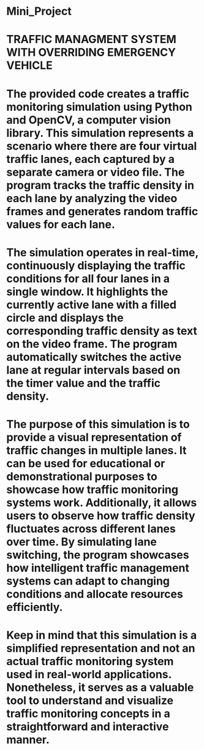 # Mini_Project
# TRAFFIC MANAGMENT SYSTEM WITH OVERRIDING EMERGENCY VEHICLE
# The provided code creates a traffic monitoring simulation using Python and OpenCV, a computer vision library. This simulation represents a scenario where there are four virtual traffic lanes, each captured by a separate camera or video file. The program tracks the traffic density in each lane by analyzing the video frames and generates random traffic values for each lane.

# The simulation operates in real-time, continuously displaying the traffic conditions for all four lanes in a single window. It highlights the currently active lane with a filled circle and displays the corresponding traffic density as text on the video frame. The program automatically switches the active lane at regular intervals based on the timer value and the traffic density.

# The purpose of this simulation is to provide a visual representation of traffic changes in multiple lanes. It can be used for educational or demonstrational purposes to showcase how traffic monitoring systems work. Additionally, it allows users to observe how traffic density fluctuates across different lanes over time. By simulating lane switching, the program showcases how intelligent traffic management systems can adapt to changing conditions and allocate resources efficiently.

# Keep in mind that this simulation is a simplified representation and not an actual traffic monitoring system used in real-world applications. Nonetheless, it serves as a valuable tool to understand and visualize traffic monitoring concepts in a straightforward and interactive manner.
